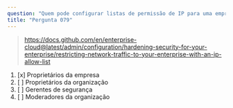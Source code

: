 ```yaml
---
question: "Quem pode configurar listas de permissão de IP para uma empresa no GitHub?"
title: "Pergunta 079"
---
```


> https://docs.github.com/en/enterprise-cloud@latest/admin/configuration/hardening-security-for-your-enterprise/restricting-network-traffic-to-your-enterprise-with-an-ip-allow-list
1. [x] Proprietários da empresa
1. [ ] Proprietários da organização
1. [ ] Gerentes de segurança
1. [ ] Moderadores da organização

